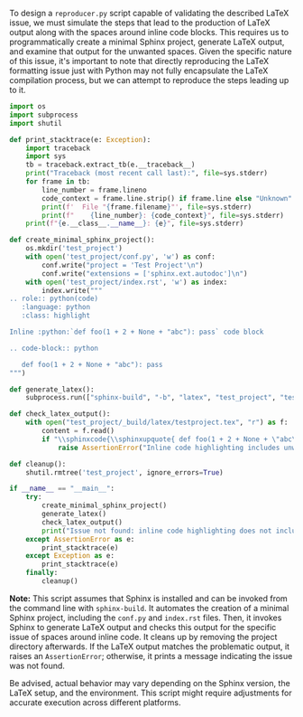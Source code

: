 To design a `reproducer.py` script capable of validating the described LaTeX issue, we must simulate the steps that lead to the production of LaTeX output along with the spaces around inline code blocks. This requires us to programmatically create a minimal Sphinx project, generate LaTeX output, and examine that output for the unwanted spaces. Given the specific nature of this issue, it's important to note that directly reproducing the LaTeX formatting issue just with Python may not fully encapsulate the LaTeX compilation process, but we can attempt to reproduce the steps leading up to it.

```python
import os
import subprocess
import shutil

def print_stacktrace(e: Exception):
    import traceback
    import sys
    tb = traceback.extract_tb(e.__traceback__)
    print("Traceback (most recent call last):", file=sys.stderr)
    for frame in tb:
        line_number = frame.lineno
        code_context = frame.line.strip() if frame.line else "Unknown"
        print(f'  File "{frame.filename}"', file=sys.stderr)
        print(f"    {line_number}: {code_context}", file=sys.stderr)
    print(f"{e.__class__.__name__}: {e}", file=sys.stderr)

def create_minimal_sphinx_project():
    os.mkdir('test_project')
    with open('test_project/conf.py', 'w') as conf:
        conf.write("project = 'Test Project'\n")
        conf.write("extensions = ['sphinx.ext.autodoc']\n")
    with open('test_project/index.rst', 'w') as index:
        index.write("""
.. role:: python(code)
   :language: python
   :class: highlight

Inline :python:`def foo(1 + 2 + None + "abc"): pass` code block

.. code-block:: python

   def foo(1 + 2 + None + "abc"): pass
""")

def generate_latex():
    subprocess.run(["sphinx-build", "-b", "latex", "test_project", "test_project/_build/latex"], check=True)

def check_latex_output():
    with open("test_project/_build/latex/testproject.tex", "r") as f:
        content = f.read()
        if "\\sphinxcode{\\sphinxupquote{ def foo(1 + 2 + None + \"abc\"): pass }}" in content:
            raise AssertionError("Inline code highlighting includes unwanted whitespace.")

def cleanup():
    shutil.rmtree('test_project', ignore_errors=True)

if __name__ == "__main__":
    try:
        create_minimal_sphinx_project()
        generate_latex()
        check_latex_output()
        print("Issue not found: inline code highlighting does not include unwanted whitespace.")
    except AssertionError as e:
        print_stacktrace(e)
    except Exception as e:
        print_stacktrace(e)
    finally:
        cleanup()
```

**Note:** This script assumes that Sphinx is installed and can be invoked from the command line with `sphinx-build`. It automates the creation of a minimal Sphinx project, including the `conf.py` and `index.rst` files. Then, it invokes Sphinx to generate LaTeX output and checks this output for the specific issue of spaces around inline code. It cleans up by removing the project directory afterwards. If the LaTeX output matches the problematic output, it raises an `AssertionError`; otherwise, it prints a message indicating the issue was not found. 

Be advised, actual behavior may vary depending on the Sphinx version, the LaTeX setup, and the environment. This script might require adjustments for accurate execution across different platforms.